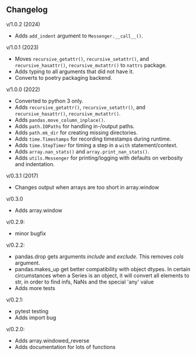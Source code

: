 Changelog
--------

v/1.0.2 (2024)
 - Adds `add_indent` argument to `Messenger.__call__()`.

v/1.0.1 (2023)
 - Moves `recursive_getattr()`, `recursive_setattr()`, and `recursive_hasattr()`, `recursive_mutattr()` to `nattrs` package.
 - Adds typing to all arguments that did not have it.
 - Converts to poetry packaging backend.

v/1.0.0 (2022)
 - Converted to python 3 only.
 - Adds `recursive_getattr()`, `recursive_setattr()`, and `recursive_hasattr()`, `recursive_mutattr()`.
 - Adds `pandas.move_column_inplace()`.
 - Adds `path.IOPaths` for handling in-/output paths.
 - Adds `path.mk_dir` for creating missing directories.
 - Adds `time.Timestamps` for recording timestamps during runtime.
 - Adds `time.StepTimer` for timing a step in a `with` statement/context.
 - Adds `array.nan_stats()` and `array.print_nan_stats()`.
 - Adds `utils.Messenger` for printing/logging with defaults on verbosity and indentation.

v/0.3.1 (2017)
 - Changes output when arrays are too short in array.window

v/0.3.0
 - Adds array.window

v/0.2.9:
 - minor bugfix

v/0.2.2:
 - pandas.drop gets arguments *include* and *exclude*. This removes *cols* argument.
 - pandas.makes_up get better compatibility with object dtypes. In certain circumstances when a Series is 
 an object, it will convert all elements to str, in order to find infs, NaNs and the special 'any' value
 - Adds more tests

v/0.2.1:
 - pytest testing
 - Adds import bug

v/0.2.0:
 - Adds array.windowed_reverse
 - Adds documentation for lots of functions
